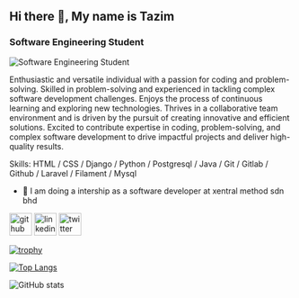 ## Hi there 👋, My name is Tazim
### Software Engineering  Student
![Software Engineering  Student](https://arturssmirnovs.github.io/github-profile-readme-generator/images/banner.png)

Enthusiastic and versatile individual with a passion for coding and problem-solving. Skilled in problem-solving and experienced in tackling complex software development challenges. Enjoys the process of continuous learning and exploring new technologies. Thrives in a collaborative team environment and is driven by the pursuit of creating innovative and efficient solutions. Excited to contribute expertise in coding, problem-solving, and complex software development to drive impactful projects and deliver high-quality results.

Skills: HTML / CSS / Django / Python / Postgresql / Java / Git / Gitlab / Github / Laravel / Filament / Mysql

- 🔭 I am doing a intership as a software developer at xentral method sdn bhd

[<img src='https://cdn.jsdelivr.net/npm/simple-icons@3.0.1/icons/github.svg' alt='github' height='40'>](https://github.com/Taziim)  [<img src='https://cdn.jsdelivr.net/npm/simple-icons@3.0.1/icons/linkedin.svg' alt='linkedin' height='40'>](https://www.linkedin.com/in/TariqulislamTazim/)  [<img src='https://cdn.jsdelivr.net/npm/simple-icons@3.0.1/icons/twitter.svg' alt='twitter' height='40'>](https://twitter.com/__Codim__)  

[![trophy](https://github-profile-trophy.vercel.app/?username=Taziim)](https://github.com/ryo-ma/github-profile-trophy)

[![Top Langs](https://github-readme-stats.vercel.app/api/top-langs/?username=Taziim)](https://github.com/anuraghazra/github-readme-stats)

![GitHub stats](https://github-readme-stats.vercel.app/api?username=Taziim&show_icons=true)  


